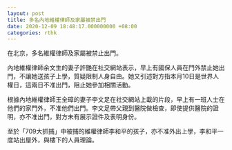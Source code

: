 ```yaml
---
layout: post
title: 多名內地維權律師及家屬被禁出門
date: 2020-12-09 18:48:17.000000000 +08:00
categories: rthk
---
```


在北京，多名維權律師及家屬被禁止出門。

內地維權律師余文生的妻子許艷在社交網站表示，早上有國保人員在門外禁止她出門，不讓她送孩子上學，質疑限制人身自由。她又引述對方指本月10日是世界人權日，這兩日不准出門，阻止她參加相關活動。

根據內地維權律師王全璋的妻子李文足在社交網站上載的片段，早上有一班人士在他們的家門外，不准他們出門。李文足帶父親到醫院做檢查，即使提供醫院的證明，亦不准出門，對方未有展示證件及表明身份。

至於「709大抓捕」中被捕的維權律師李和平的孩子，亦不准外出上學，李和平一度站出屋外，與樓下的人員理論。
